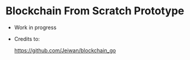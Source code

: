 # Blockchain From Scratch Prototype
* Work in progress
* Credits to:
  
  https://github.com/Jeiwan/blockchain_go


